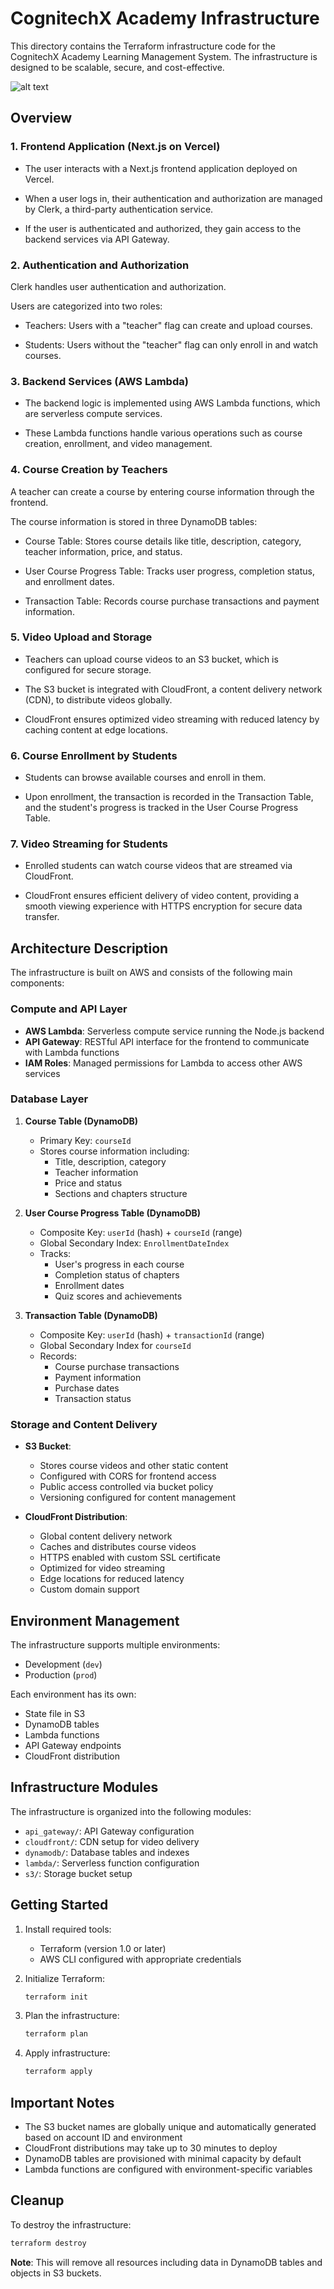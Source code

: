# CognitechX Academy Infrastructure

This directory contains the Terraform infrastructure code for the CognitechX Academy Learning Management System. The infrastructure is designed to be scalable, secure, and cost-effective.

![alt text](image.png)

## Overview
### 1. Frontend Application (Next.js on Vercel)
- The user interacts with a Next.js frontend application deployed on Vercel.

- When a user logs in, their authentication and authorization are managed by Clerk, a third-party authentication service.

- If the user is authenticated and authorized, they gain access to the backend services via API Gateway.

### 2. Authentication and Authorization
Clerk handles user authentication and authorization.

Users are categorized into two roles:

- Teachers: Users with a "teacher" flag can create and upload courses.

- Students: Users without the "teacher" flag can only enroll in and watch courses.

### 3. Backend Services (AWS Lambda)
- The backend logic is implemented using AWS Lambda functions, which are serverless compute services.

- These Lambda functions handle various operations such as course creation, enrollment, and video management.

### 4. Course Creation by Teachers
A teacher can create a course by entering course information through the frontend.

The course information is stored in three DynamoDB tables:

- Course Table: Stores course details like title, description, category, teacher information, price, and status.

- User Course Progress Table: Tracks user progress, completion status, and enrollment dates.

- Transaction Table: Records course purchase transactions and payment information.

### 5. Video Upload and Storage
- Teachers can upload course videos to an S3 bucket, which is configured for secure storage.

- The S3 bucket is integrated with CloudFront, a content delivery network (CDN), to distribute videos globally.

- CloudFront ensures optimized video streaming with reduced latency by caching content at edge locations.

### 6. Course Enrollment by Students
- Students can browse available courses and enroll in them.

- Upon enrollment, the transaction is recorded in the Transaction Table, and the student's progress is tracked in the User Course Progress Table.

### 7. Video Streaming for Students
- Enrolled students can watch course videos that are streamed via CloudFront.

- CloudFront ensures efficient delivery of video content, providing a smooth viewing experience with HTTPS encryption for secure data transfer.



## Architecture Description

The infrastructure is built on AWS and consists of the following main components:

### Compute and API Layer
- **AWS Lambda**: Serverless compute service running the Node.js backend
- **API Gateway**: RESTful API interface for the frontend to communicate with Lambda functions
- **IAM Roles**: Managed permissions for Lambda to access other AWS services

### Database Layer
1. **Course Table (DynamoDB)**
   - Primary Key: `courseId`
   - Stores course information including:
     - Title, description, category
     - Teacher information
     - Price and status
     - Sections and chapters structure

2. **User Course Progress Table (DynamoDB)**
   - Composite Key: `userId` (hash) + `courseId` (range)
   - Global Secondary Index: `EnrollmentDateIndex`
   - Tracks:
     - User's progress in each course
     - Completion status of chapters
     - Enrollment dates
     - Quiz scores and achievements

3. **Transaction Table (DynamoDB)**
   - Composite Key: `userId` (hash) + `transactionId` (range)
   - Global Secondary Index for `courseId`
   - Records:
     - Course purchase transactions
     - Payment information
     - Purchase dates
     - Transaction status

### Storage and Content Delivery
- **S3 Bucket**:
  - Stores course videos and other static content
  - Configured with CORS for frontend access
  - Public access controlled via bucket policy
  - Versioning configured for content management

- **CloudFront Distribution**:
  - Global content delivery network
  - Caches and distributes course videos
  - HTTPS enabled with custom SSL certificate
  - Optimized for video streaming
  - Edge locations for reduced latency
  - Custom domain support


## Environment Management

The infrastructure supports multiple environments:
- Development (`dev`)
- Production (`prod`)

Each environment has its own:
- State file in S3
- DynamoDB tables
- Lambda functions
- API Gateway endpoints
- CloudFront distribution

## Infrastructure Modules

The infrastructure is organized into the following modules:

- `api_gateway/`: API Gateway configuration
- `cloudfront/`: CDN setup for video delivery
- `dynamodb/`: Database tables and indexes
- `lambda/`: Serverless function configuration
- `s3/`: Storage bucket setup




## Getting Started

1. Install required tools:
   - Terraform (version 1.0 or later)
   - AWS CLI configured with appropriate credentials

2. Initialize Terraform:
   ```bash
   terraform init
   ```

3. Plan the infrastructure:
   ```bash
   terraform plan
   ```

4. Apply infrastructure:
   ```bash
   terraform apply
   ```

## Important Notes

- The S3 bucket names are globally unique and automatically generated based on account ID and environment
- CloudFront distributions may take up to 30 minutes to deploy
- DynamoDB tables are provisioned with minimal capacity by default
- Lambda functions are configured with environment-specific variables

## Cleanup

To destroy the infrastructure:
```bash
terraform destroy
```

**Note**: This will remove all resources including data in DynamoDB tables and objects in S3 buckets.
